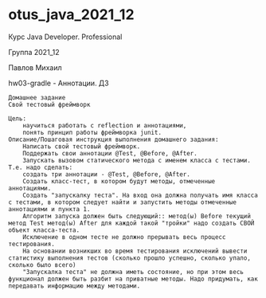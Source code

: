 # otus_java_2021_12
Курс Java Developer. Professional

Группа 2021_12

Павлов Михаил

hw03-gradle -
Аннотации. ДЗ

    Домашнее задание
    Свой тестовый фреймворк

    Цель:
        научиться работать с reflection и аннотациями,
        понять принцип работы фреймворка junit.
    Описание/Пошаговая инструкция выполнения домашнего задания:
        Написать свой тестовый фреймворк.
        Поддержать свои аннотации @Test, @Before, @After.
        Запускать вызовом статического метода с именем класса с тестами.
    Т.е. надо сделать:
        создать три аннотации - @Test, @Before, @After.
        Создать класс-тест, в котором будут методы, отмеченные аннотациями.
        Создать "запускалку теста". На вход она должна получать имя класса с тестами, в котором следует найти и запустить методы отмеченные аннотациями и пункта 1.
        Алгоритм запуска должен быть следующий:: метод(ы) Before текущий метод Test метод(ы) After для каждой такой "тройки" надо создать СВОЙ объект класса-теста.
        Исключение в одном тесте не должно прерывать весь процесс тестирования.
        На основании возникших во время тестирования исключений вывести статистику выполнения тестов (сколько прошло успешно, сколько упало, сколько было всего)
        "Запускалка теста" не должна иметь состояние, но при этом весь функционал должен быть разбит на приватные методы. Надо придумать, как передавать информацию между методами.
